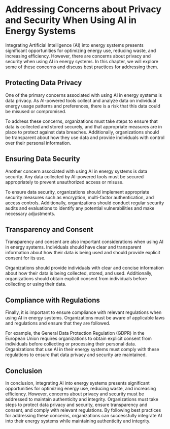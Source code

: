 # Addressing Concerns about Privacy and Security When Using AI in Energy Systems

Integrating Artificial Intelligence (AI) into energy systems presents significant opportunities for optimizing energy use, reducing waste, and increasing efficiency. However, there are concerns about privacy and security when using AI in energy systems. In this chapter, we will explore some of these concerns and discuss best practices for addressing them.

Protecting Data Privacy
-----------------------

One of the primary concerns associated with using AI in energy systems is data privacy. As AI-powered tools collect and analyze data on individual energy usage patterns and preferences, there is a risk that this data could be misused or compromised.

To address these concerns, organizations must take steps to ensure that data is collected and stored securely, and that appropriate measures are in place to protect against data breaches. Additionally, organizations should be transparent about how they use data and provide individuals with control over their personal information.

Ensuring Data Security
----------------------

Another concern associated with using AI in energy systems is data security. Any data collected by AI-powered tools must be secured appropriately to prevent unauthorized access or misuse.

To ensure data security, organizations should implement appropriate security measures such as encryption, multi-factor authentication, and access controls. Additionally, organizations should conduct regular security audits and evaluations to identify any potential vulnerabilities and make necessary adjustments.

Transparency and Consent
------------------------

Transparency and consent are also important considerations when using AI in energy systems. Individuals should have clear and transparent information about how their data is being used and should provide explicit consent for its use.

Organizations should provide individuals with clear and concise information about how their data is being collected, stored, and used. Additionally, organizations should obtain explicit consent from individuals before collecting or using their data.

Compliance with Regulations
---------------------------

Finally, it is important to ensure compliance with relevant regulations when using AI in energy systems. Organizations must be aware of applicable laws and regulations and ensure that they are followed.

For example, the General Data Protection Regulation (GDPR) in the European Union requires organizations to obtain explicit consent from individuals before collecting or processing their personal data. Organizations that use AI in their energy systems must comply with these regulations to ensure that data privacy and security are maintained.

Conclusion
----------

In conclusion, integrating AI into energy systems presents significant opportunities for optimizing energy use, reducing waste, and increasing efficiency. However, concerns about privacy and security must be addressed to maintain authenticity and integrity. Organizations must take steps to protect data privacy and security, ensure transparency and consent, and comply with relevant regulations. By following best practices for addressing these concerns, organizations can successfully integrate AI into their energy systems while maintaining authenticity and integrity.


